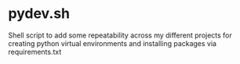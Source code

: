 # pydev.sh

Shell script to add some repeatability across my different projects for creating python virtual environments and installing packages via requirements.txt
